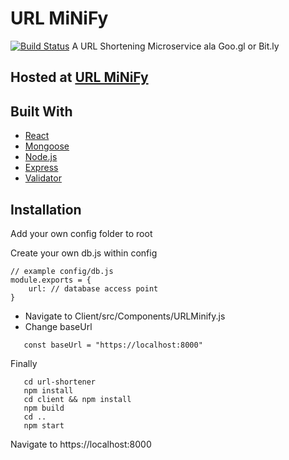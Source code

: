 # URL MiNiFy
[![Build Status](https://travis-ci.org/SharpEleven91/url-shortener.svg?branch=master)](https://travis-ci.org/SharpEleven91/url-shortener)
A URL Shortening Microservice ala Goo.gl or Bit.ly

## Hosted at [URL MiNiFy](https://umini.herokuapp.com)
## Built With

* [React](https://reactjs.org/)
* [Mongoose](https://mongoosejs.com/)
* [Node.js](https://nodejs.org/en/)
* [Express](https://expressjs.com/)
* [Validator](https://www.npmjs.com/package/validator)

## Installation

Add your own config folder to root

Create your own db.js within config
``` 
// example config/db.js
module.exports = {
    url: // database access point 
}
```

* Navigate to Client/src/Components/URLMinify.js
* Change baseUrl
```
   const baseUrl = "https://localhost:8000"
```

Finally

```git clone url
   cd url-shortener
   npm install
   cd client && npm install
   npm build
   cd .. 
   npm start
```

Navigate to https://localhost:8000
